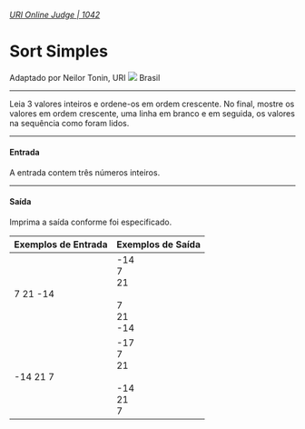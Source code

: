###### [URI Online Judge | 1042][1]
# Sort Simples
Adaptado por Neilor Tonin, URI ![][2] Brasil
***
Leia 3 valores inteiros e ordene-os em ordem crescente. No final, mostre os valores em ordem crescente, uma linha em branco e em seguida, os valores na sequência como foram lidos.
***
#### Entrada
A entrada contem três números inteiros.
***
#### Saída
Imprima a saída conforme foi especificado.

| Exemplos de Entrada             | Exemplos de Saída                                      |
| :-                              | :-                                                     |
| 7 21 -14                        | -14 <br>  7 <br> 21 <br> <br> 7 <br> 21 <br> -14       |
| -14 21 7                        | -17 <br> 7 <br> 21 <br> <br> -14 <br> 21 <br> 7        |


[1]: https://www.urionlinejudge.com.br/judge/pt/problems/view/1042
[2]: https://resources.urionlinejudge.com.br/gallery/images/flags/br.gif
